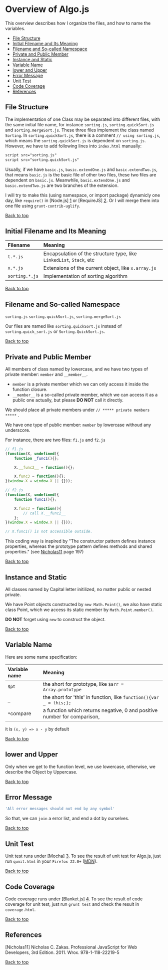 <a name="overview"></a>
# Overview of Algo.js

This overview describes how I organize the files, and how to name the variables.

* [File Structure](#file)
* [Initial Filename and Its Meaning](#initial)
* [Filename and So-called Namespace](#namespace)
* [Private and Public Member](#member)
* [Instance and Static](#static)
* [Variable Name](#var)
* [lower and Upper](#lower)
* [Error Message](#error)
* [Unit Test](#ut)
* [Code Coverage](#coverage)
* [References](#ref)

<a name="file"></a>
## File Structure
The implementation of one Class may be separated into different files, with the same initial file name, 
for instance `sorting.js`, `sorting.quickSort.js` and `sorting.mergeSort.js`. 
These three files implement the class named `Sorting`. In `sorting.quickSort.js`, 
there is a comment `// using sorting.js`, 
which means the `sorting.quickSort.js` is dependent on `sorting.js`. 
However, we have to add following lines into `index.html` manually:
```HTML
script src="sorting.js"
script src="sorting.quickSort.js"
```

Usually, if we have `basic.js`, `basic.extendOne.js` and `basic.extendTwo.js`, 
that means `basic.js` is the basic file of other two files, these two files are dependent on `basic.js`. 
Meanwhile, `basic.extendOne.js` and `basic.extendTwo.js` are two branches of the extension.

I will try to make this (using namespace, or import package) dynamicly one day, 
like `require()` in [Node.js] [1] or [RequireJS] [2]. 
Or I will merge them into one file using `grunt-contrib-uglify`.

[Back to top](#overview)

<a name="initial"></a>
## Initial Filename and Its Meaning

 Filename | Meaning
:-----|:-------
 `t.*.js` | Encapsulation of the structure type, like `LinkedList`, `Stack`, etc 
 `x.*.js` | Extensions of the current object, like `x.array.js` 
 `sorting.*.js` | Implementation of sorting algorithm 

[Back to top](#overview)

<a name="namespace"></a>
## Filename and So-called Namespace
`sorting.js`
`sorting.quickSort.js`, `sorting.mergeSort.js`

Our files are named like `sorting.quickSort.js` instead of `sorting.quick_sort.js` or `Sorting.QuickSort.js`. 

[Back to top](#overview)

## Private and Public Member
All members of class named by lowercase, and we have two types of private member: `member` and `__member__`.

* `member` is a private member which we can only access it inside the function closure. 
* `__member__` is a so-called private member, which we can access it as a public one actually, 
   but please __DO NOT__ call it directly.

We should place all private members under `// ***** private members *****` .

We have one type of public member: `member` by lowercase withoud any underscore.

For instance, there are two files: `f1.js` and `f2.js`
```JavaScript
// f1.js
(function(X, undefined){
    function _func1(){};

    X.__func2__ = function(){};

    X.func3 = function(){};
}(window.X = window.X || {}));
```

```JavaScript
// f2.js
(function(X, undefined){
    function func1(){};

    X.func3 = function(){
        // call X.__func2__
    };
}(window.X = window.X || {}));

// X.func1() is not accessible outside.
```

This coding way is inspired by "The constructor pattern defines instance properties,
whereas the prototype pattern defines methods and shared properties." (see [Nicholas11](#ref) page 197)

[Back to top](#overview)

<a name="static"></a>
## Instance and Static
All classes named by Capital letter initilized, no matter public or nested private.

We have Point objects constructed by `new Math.Point()`, 
we also have static class Point, which we access its static member by `Math.Point.member()`.

__DO NOT__ forget using `new` to construct the object.

[Back to top](#overview)

<a name="var"></a>
## Variable Name
Here are some name specification:

 Variable name | Meaning
:-----|:-------
`$pt` | the short for prototype, like `$arr = Array.prototype` 
 `_` | the short for 'this' in function, like `function(){var _ = this;};` 
 `*`compare | a function which returns negative, 0 and positive number for comparison, 
 it is `(x, y) => x - y` by default

[Back to top](#overview)

<a name="lower"></a>
## lower and Upper
Only when we get to the function level, we use lowercase, otherwise, we describe the Object by Uppercase.

[Back to top](#overview)

<a name="error"></a>
## Error Message
```JavaScript
'All error messages should not end by any symbol'
```
So that, we can `join` a error list, and end a dot by ourselves.

[Back to top](#overview)

<a name="ut"></a>
## Unit Test
Unit test runs under [Mocha] [3].
To see the result of unit test for Algo.js, just run `qunit.html` in your `Firefox 22.0+`
([MDN](https://developer.mozilla.org/en-US/docs/Web/JavaScript/Reference/Functions/Arrow_functions#Browser_compatibility)).

[Back to top](#overview)

<a name="coverage"></a>
## Code Coverage
Code coverage runs under [Blanket.js] [4].
To see the result of code coverage for unit test, just run `grunt test` and check the result in `coverage.html`. 

[Back to top](#overview)

<a name="ref"></a>
## References
[Nicholas11] Nicholas C. Zakas. Professional JavaScript for Web Developers, 3rd Edition. 2011. Wrox. 978-1-118-22219-5

[Back to top](#overview)

[1]: http://nodejs.org  "Node.js"
[2]: http://requirejs.org   "require.js"
[3]: http://mochajs.org/ "Mocha.js"
[4]: http://blanketjs.org "Blanket.js"
